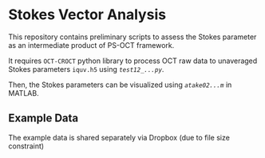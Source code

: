 # Stokes Vector Analysis 

This repository contains preliminary scripts to assess the Stokes parameter as an intermediate product of PS-OCT framework.

It requires `OCT-CROCT` python library to process OCT raw data to unaveraged Stokes parameters `iquv.h5` using *`test12_...py`*.

Then, the Stokes parameters can be visualized using *`atake02...m`* in MATLAB.


## Example Data

The example data is shared separately via Dropbox (due to file size constraint)